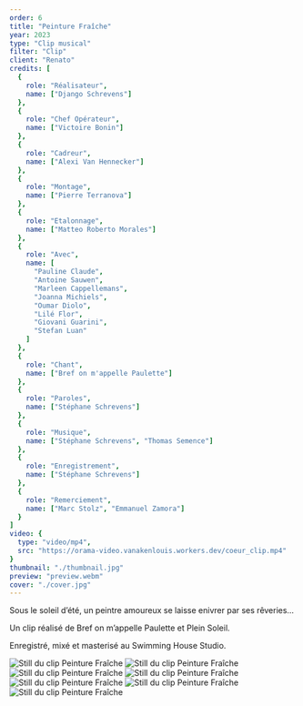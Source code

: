 ```yaml
---
order: 6
title: "Peinture Fraîche"
year: 2023
type: "Clip musical"
filter: "Clip"
client: "Renato"
credits: [
  {
    role: "Réalisateur",
    name: ["Django Schrevens"]
  },
  {
    role: "Chef Opérateur",
    name: ["Victoire Bonin"]
  },
  {
    role: "Cadreur",
    name: ["Alexi Van Hennecker"]
  },
  {
    role: "Montage",
    name: ["Pierre Terranova"]
  },
  {
    role: "Etalonnage",
    name: ["Matteo Roberto Morales"]
  },
  {
    role: "Avec",
    name: [
      "Pauline Claude",
      "Antoine Sauwen",
      "Marleen Cappellemans",
      "Joanna Michiels",
      "Oumar Diolo",
      "Lilé Flor",
      "Giovani Guarini",
      "Stefan Luan"
    ]
  },
  {
    role: "Chant",
    name: ["Bref on m'appelle Paulette"]
  },
  {
    role: "Paroles",
    name: ["Stéphane Schrevens"]
  },
  {
    role: "Musique",
    name: ["Stéphane Schrevens", "Thomas Semence"]
  },
  {
    role: "Enregistrement",
    name: ["Stéphane Schrevens"]
  },
  {
    role: "Remerciement",
    name: ["Marc Stolz", "Emmanuel Zamora"]
  }
]
video: {
  type: "video/mp4",
  src: "https://orama-video.vanakenlouis.workers.dev/coeur_clip.mp4"
}
thumbnail: "./thumbnail.jpg"
preview: "preview.webm"
cover: "./cover.jpg"
---
```


Sous le soleil d’été, un peintre amoureux se laisse enivrer par ses rêveries…

Un clip réalisé de Bref on m’appelle Paulette et Plein Soleil.

Enregistré, mixé et masterisé au Swimming House Studio.

![Still du clip Peinture Fraîche](./stills/PeintureFraiche_Stills_OG_1.jpg)
![Still du clip Peinture Fraîche](./stills/PeintureFraiche_Stills_OG_2.jpg)
![Still du clip Peinture Fraîche](./stills/PeintureFraiche_Stills_OG_3.jpg)
![Still du clip Peinture Fraîche](./stills/PeintureFraiche_Stills_OG_4.jpg)
![Still du clip Peinture Fraîche](./stills/PeintureFraiche_Stills_OG_5.jpg)
![Still du clip Peinture Fraîche](./stills/PeintureFraiche_Stills_OG_6.jpg)
![Still du clip Peinture Fraîche](./stills/PeintureFraiche_Stills_OG_7.jpg)